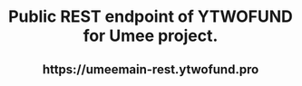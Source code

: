  <h1 align="center"> Public REST endpoint of YTWOFUND for Umee project.

 <h2 align="center"> https://umeemain-rest.ytwofund.pro
